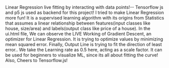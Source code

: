 Linear Regression live fitting by interacting with data points!--
Tensorflow js and p5 js used as backend for this project!
I tried to make Linear Regression more fun! 
It is a supervised learning algorithm with its origins from Statistics that assumes a linear relationship between features(input classes like house, size/area) and labels(output class like price of a house).
In the ui.html file,
We can observe the LIVE Working of Gradient Descent, an optimizer for Linear Regression. It is trying to optimize values by minimizing mean squared error.
Finally, Output Line is trying to fit the direction of least error..
We take the Learning rate as 0.5 here, acting as a scale factor.
It can be used for beginners to visualize ML, since its all about fitting the curve! 
Also, Cheers to Tensorflow.js! 

